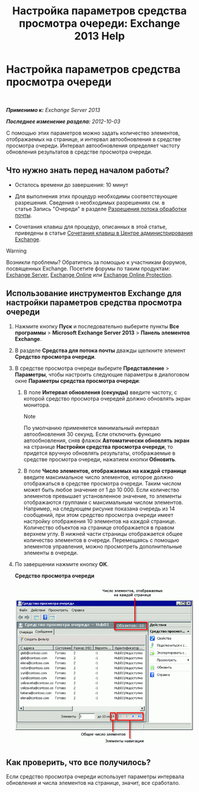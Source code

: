﻿---
title: 'Настройка параметров средства просмотра очереди: Exchange 2013 Help'
TOCTitle: Настройка параметров средства просмотра очереди
ms:assetid: 03a9134c-0714-4c13-b286-92bccc7ec05e
ms:mtpsurl: https://technet.microsoft.com/ru-ru/library/Aa995934(v=EXCHG.150)
ms:contentKeyID: 50487364
ms.date: 04/30/2018
mtps_version: v=EXCHG.150
ms.translationtype: HT
---

# Настройка параметров средства просмотра очереди

 

_**Применимо к:** Exchange Server 2013_

_**Последнее изменение раздела:** 2012-10-03_

С помощью этих параметров можно задать количество элементов, отображаемых на странице, и интервал автообновления в средстве просмотра очереди. Интервал автообновления определяет частоту обновления результатов в средстве просмотра очереди.

## Что нужно знать перед началом работы?

  - Осталось времени до завершения: 10 минут

  - Для выполнения этих процедур необходимы соответствующие разрешения. Сведения о необходимых разрешениях см. в статье Запись "Очереди" в разделе [Разрешения потока обработки почты](mail-flow-permissions-exchange-2013-help.md).

  - Сочетания клавиш для процедур, описанных в этой статье, приведены в статье [Сочетания клавиш в Центре администрирования Exchange](keyboard-shortcuts-in-the-exchange-admin-center-exchange-online-protection-help.md).

> [!WARNING]  
> Возникли проблемы? Обратитесь за помощью к участникам форумов, посвященных Exchange. Посетите форумы по таким продуктам: <a href="https://go.microsoft.com/fwlink/p/?linkid=60612">Exchange Server</a>, <a href="https://go.microsoft.com/fwlink/p/?linkid=267542">Exchange Online</a> или <a href="https://go.microsoft.com/fwlink/p/?linkid=285351">Exchange Online Protection</a>.


## Использование инструментов Exchange для настройки параметров средства просмотра очереди

1.  Нажмите кнопку **Пуск** и последовательно выберите пункты **Все программы** \> **Microsoft Exchange Server 2013** \> **Панель элементов Exchange**.

2.  В разделе **Средства для потока почты** дважды щелкните элемент **Средство просмотра очереди**.

3.  В средстве просмотра очереди выберите **Представление** \> **Параметры**, чтобы настроить следующие параметры в диалоговом окне **Параметры средства просмотра очереди**:
    
    1.  В поле **Интервал обновления (секунды)** введите частоту, с которой средство просмотра очередей должно обновлять экран монитора.
        
        > [!NOTE]  
        > По умолчанию применяется минимальный интервал автообновления 30 секунд. Если отключить функцию автообновления, сняв флажок <strong>Автоматически обновлять экран</strong> на странице <strong>Настройки средства просмотра очереди</strong>, то придется вручную обновлять результаты, отображаемые в средстве просмотра очереди, нажатием кнопки <strong>Обновить</strong>.
    
    2.  В поле **Число элементов, отображаемых на каждой странице** введите максимальное число элементов, которое должно отображаться в средстве просмотра очереди. Таким числом может быть любое значение от 1 до 10 000. Если количество элементов превышает установленное значение, то элементы отображаются группами с максимальным числом элементов. Например, на следующем рисунке показана очередь из 14 сообщений, при этом средство просмотра очереди имеет настройку отображения 10 элементов на каждой странице. Количество объектов на странице отображается в правом верхнем углу. В нижней части страницы отображается общее количество элементов в очереди. Перемещаясь с помощью элементов управления, можно просмотреть дополнительные элементы в очереди.

4.  По завершении нажмите кнопку **ОК**.
    
    **Средство просмотра очереди**
    
    ![Средство просмотра очереди с количеством элементов, превышающим допустимое значение](images/Aa995934.e82196e6-002a-4e9e-823d-b244b0bd25e2(EXCHG.150).gif "Средство просмотра очереди с количеством элементов, превышающим допустимое значение")  

## Как проверить, что все получилось?

Если средство просмотра очереди использует параметры интервала обновления и числа элементов на странице, значит, все сработало.

